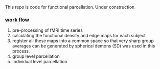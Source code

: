 This repo is code for functional parcellation. Under construction.

### work flow
1. pre-processing of fMRI time series
2. calculating the functional density and edge maps for each subject
3. register all these maps into a common space so that very sharp group averages can be generated by spherical demons (SD) was used in this process.
4. group level parcellation
5. Individual level parcellation
